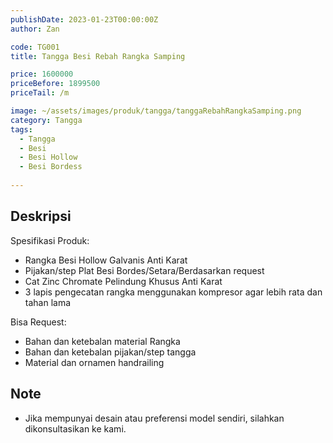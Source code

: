 ```yaml
---
publishDate: 2023-01-23T00:00:00Z
author: Zan

code: TG001
title: Tangga Besi Rebah Rangka Samping

price: 1600000
priceBefore: 1899500
priceTail: /m

image: ~/assets/images/produk/tangga/tanggaRebahRangkaSamping.png
category: Tangga
tags:
  - Tangga
  - Besi
  - Besi Hollow
  - Besi Bordess
 
---
```


## Deskripsi

Spesifikasi Produk:
- Rangka Besi Hollow Galvanis Anti Karat
- Pijakan/step Plat Besi Bordes/Setara/Berdasarkan request
- Cat Zinc Chromate Pelindung Khusus Anti Karat
- 3 lapis pengecatan rangka menggunakan kompresor agar lebih rata dan tahan lama

Bisa Request:
- Bahan dan ketebalan material Rangka
- Bahan dan ketebalan pijakan/step tangga
- Material dan ornamen handrailing

## Note
- Jika mempunyai desain atau preferensi model sendiri, silahkan dikonsultasikan ke kami.